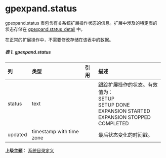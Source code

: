 # gpexpand.status


gpexpand.status 表包含有关系统扩展操作状态的信息。扩展中涉及的特定表的状态存储在 [gpexpand.status\_detail](./gpexpandstatusdetail.md) 中。

在正常的扩展操作中，不需要修改存储在该表中的数据。

##### 表 1\. gpexpand.status

|列|类型|引用|描述|
|:---|:---|:---|:---|
|status|text||跟踪扩展操作的状态。有效值为： <br> SETUP <br> SETUP DONE <br> EXPANSION STARTED <br> EXPANSION STOPPED <br> COMPLETED
|updated|timestamp with time zone||最后状态变化的时间戳。|

**上级主题：** [系统目录定义](./README.md)